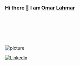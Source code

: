 


### Hi there 👋 I am [Omar Lahmar](https://apurvshah007.github.io)

<br />
<br />

<!--
**ApurvShah007/ApurvShah007** is a ✨ _special_ ✨ repository because its `README.md` (this file) appears on your GitHub profile.
-->
<div>
 <p>

<br />
<br />

![picture](https://raw.githubusercontent.com/saadeghi/saadeghi/master/dino.gif)

[![Linkedin](https://img.shields.io/badge/-Omar-Lahmar-blue?style=flat&logo=Linkedin&logoColor=white)](https://www.linkedin.com/in/omar-lahmar-94216b340/)
<br />
<br />

